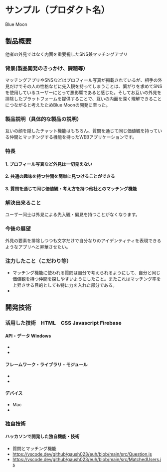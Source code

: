 # サンプル（プロダクト名）
Blue Moon


## 製品概要
他者の外見ではなく内面を重要視したSNS兼マッチングアプリ

### 背景(製品開発のきっかけ、課題等）
マッチングアプリやSNSなどはプロフィール写真が掲載されているが、相手の外見だけでその人の性格などに先入観を持ってしまうことは、繋がりを求めてSNSを使用しているユーザーにとって悪影響であると感じた。そしてお互いの外見を排除したプラットフォームを提供することで、互いの内面を深く理解できることにつながると考えたためBlue Moonの開発に至った。

### 製品説明（具体的な製品の説明）
互いの顔を隠したチャット機能はもちろん、質問を通じて同じ価値観を持っている仲間とマッチングする機能を持ったWEBアプリケーションです。
### 特長
#### 1. プロフィール写真など外見は一切見えない
#### 2. 共通の趣味を持つ仲間を簡単に見つけることができる
#### 3. 質問を通じて同じ価値観・考え方を持つ他社とのマッチング機能

### 解決出来ること
ユーザー同士は外見による先入観・偏見を持つことがなくなります。
### 今後の展望
外見の要素を排除しつつも文字だけで自分なりのアイデンティティを表現できるようなアプリへと昇華させたい。
### 注力したこと（こだわり等）
* マッチング機能に使われる質問は自分で考えられるようにして、自分と同じ価値観を持つ仲間を探しやすいようにしたこと。またこれはマッチング率を上昇させる目的としても特に力を入れた部分である。
* 

## 開発技術
### 活用した技術　HTML　CSS Javascript Firebase
#### API・データ Windows
* 
* 

#### フレームワーク・ライブラリ・モジュール
* 
* 

#### デバイス
* Mac 
* 

### 独自技術
#### ハッカソンで開発した独自機能・技術
* 質問とマッチング機能
* https://vscode.dev/github/gaush023/euh/blob/main/src/Question.js
* https://vscode.dev/github/gaush023/euh/blob/main/src/MatchedUsers.js
